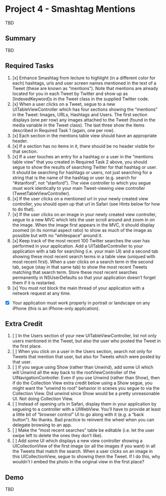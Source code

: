 # Project 4 - Smashtag Mentions
TBD

## Summary
TBD

## Required Tasks
1. [x] Enhance Smashtag from lecture to highlight (in a different color for each) hashtags, urls and user screen names mentioned in the text of a Tweet (these are known as “mentions”). Note that mentions are already located for you in each Tweet by Twitter and show up as [IndexedKeyword]s in the Tweet class in the supplied Twitter code.
2. [x] When a user clicks on a Tweet, segue to a new UITableViewController which has four sections showing the “mentions” in the Tweet: Images, URLs, Hashtags and Users. The first section displays (one per row) any images attached to the Tweet (found in the media variable in the Tweet class). The last three show the items described in Required Task 1 (again, one per row).
3. [x] Each section in the mentions table view should have an appropriate header.
4. [x] If a section has no items in it, there should be no header visible for that section.
5. [x] If a user touches an entry for a hashtag or a user in the “mentions table view” that you created in Required Task 2 above, you should segue to show the results of searching Twitter for that hashtag or user. It should be searching for hashtags or users, not just searching for a string that is the name of the hashtag or user (e.g. search for “#stanford”, not “stanford”). The view controller to which you segue must work identically to your main Tweet-viewing view controller (TweetTableViewController).
6. [x] If the user clicks on a mentioned url in your newly created view controller, you should open up that url in Safari (see Hints below for how to do that).
7. [x] If the user clicks on an image in your newly created view controller, segue to a new MVC which lets the user scroll around and zoom in on the image. When the image first appears in the MVC, it should display zoomed (in its normal aspect ratio) to show as much of the image as possible but with no “whitespace” around it.
8. [x] Keep track of the most recent 100 Twitter searches the user has performed in your application. Add a UITabBarController to your application with a tab for searching (i.e. your main UI) and a second tab showing these most recent search terms in a table view (uniqued with most recent first). When a user clicks on a search term in the second tab, segue (stay in that same tab) to show the most recent Tweets matching that search term. Store these most recent searches permanently in NSUserDefaults so that your application doesn’t forget them if it is restarted.
9. [x] You must not block the main thread of your application with a network request at any time.
- [x] Your application must work properly in portrait or landscape on any iPhone (this is an iPhone-only application). 

## Extra Credit
1. [ ] In the Users section of your new UITableViewController, list not only users mentioned in the Tweet, but also the user who posted the Tweet in the first place.
2. [ ] When you click on a user in the Users section, search not only for Tweets that mention that user, but also for Tweets which were posted by that user.
3. [ ] If you segue using Show (rather than Unwind), add some UI which will Unwind all the way back to the rootViewController of the UINavigationController. Even if you use Unwind (rather than Show), then if do the Collection View extra credit below using a Show segue, you might want the “unwind to root” behavior in scenes you segue to via the Collection View.
Did unwind since Show would be a pretty unreasonable UI.  Not doing Collection View.  
4. [ ] Instead of opening urls in Safari, display them in your application by segueing to a controller with a UIWebView. You’ll have to provide at least a little bit of “browser control” UI to go along with it (e.g. a “back button”).
No thanks.  Bad practice to reinvent the wheel when you can delegate browsing to an app.  
5. [ ] Make the “most recent searches” table be editable (i.e. let the user swipe left to delete the ones they don’t like).
6. [ ] Add some UI which displays a new view controller showing a UICollectionView of the first image (or all the images if you want) in all the Tweets that match the search. When a user clicks on an image in this UICollectionView, segue to showing them the Tweet.
If I do this, why wouldn't I embed the photo in the original view in the first place?

## Demo
TBD